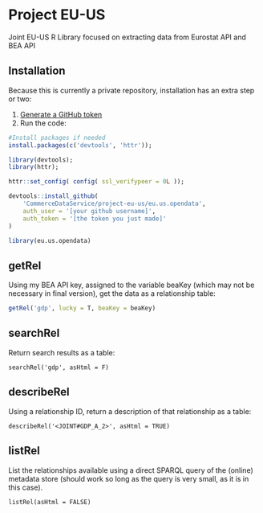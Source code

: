 # Project EU-US
Joint EU-US R Library focused on extracting data from Eurostat API and BEA API

## Installation
Because this is currently a private repository, installation has an extra step or two:

1. [Generate a GitHub token](https://github.com/settings/tokens)
2. Run the code:
```r 
#Install packages if needed
install.packages(c('devtools', 'httr'));

library(devtools);
library(httr);

httr::set_config( config( ssl_verifypeer = 0L ));

devtools::install_github(
	'CommerceDataService/project-eu-us/eu.us.opendata', 
	auth_user = '[your github username]', 
	auth_token = '[the token you just made]'
) 

library(eu.us.opendata)

```

## getRel
Using my BEA API key, assigned to the variable beaKey (which may not be necessary in final version), get the data as a relationship table:
```r
getRel('gdp', lucky = T, beaKey = beaKey)
```

## searchRel
Return search results as a table:
```{r searchRel}
searchRel('gdp', asHtml = F)

```

## describeRel
Using a relationship ID, return a description of that relationship as a table:
```{r describeRel}
describeRel('<JOINT#GDP_A_2>', asHtml = TRUE)
```
 
## listRel
 List the relationships available using a direct SPARQL query of the (online) metadata store (should work so long as the query is very small, as it is in this case). 
```{r listRel}
listRel(asHtml = FALSE)
```
